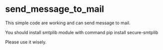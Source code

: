 # send_message_to_mail

This simple code are working and can send message to mail.

You should install smtplib module with command pip install secure-smtplib

Please use it wisely.
